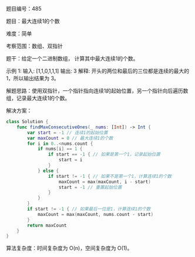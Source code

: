 题目编号：485

题目：最大连续1的个数

难度：简单

考察范围：数组、双指针

题干：给定一个二进制数组， 计算其中最大连续1的个数。

示例 1:
输入: [1,1,0,1,1,1]
输出: 3
解释: 开头的两位和最后的三位都是连续的最大的1，所以输出结果为 3。

解题思路：使用双指针，一个指针指向连续1的起始位置，另一个指针向后遍历数组，记录最大连续1的个数。

解决方案：

```swift
class Solution {
    func findMaxConsecutiveOnes(_ nums: [Int]) -> Int {
        var start = -1 // 连续1的起始位置
        var maxCount = 0 // 最大连续1的个数
        for i in 0..<nums.count {
            if nums[i] == 1 {
                if start == -1 { // 如果是第一个1，记录起始位置
                    start = i
                }
            } else {
                if start != -1 { // 如果不是第一个1，计算连续1的个数
                    maxCount = max(maxCount, i - start)
                    start = -1 // 重置起始位置
                }
            }
        }
        if start != -1 { // 如果最后一位是1，计算连续1的个数
            maxCount = max(maxCount, nums.count - start)
        }
        return maxCount
    }
}
```

算法复杂度：时间复杂度为 O(n)，空间复杂度为 O(1)。